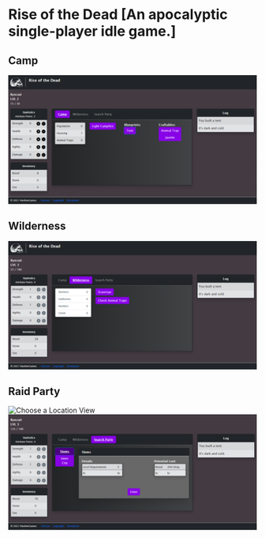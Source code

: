 # Rise of the Dead [An apocalyptic single-player idle game.]

## Camp
<img src="public/homescreen.PNG" alt="Camp View" />

## Wilderness
<img src="public/wilderness.PNG" alt="Wilderness View" />

## Raid Party
<img src="public/choseLocation.PNG" alt="Choose a Location View" />
<img src="public/selectedLocation.PNG" alt="Selected Location View" />
